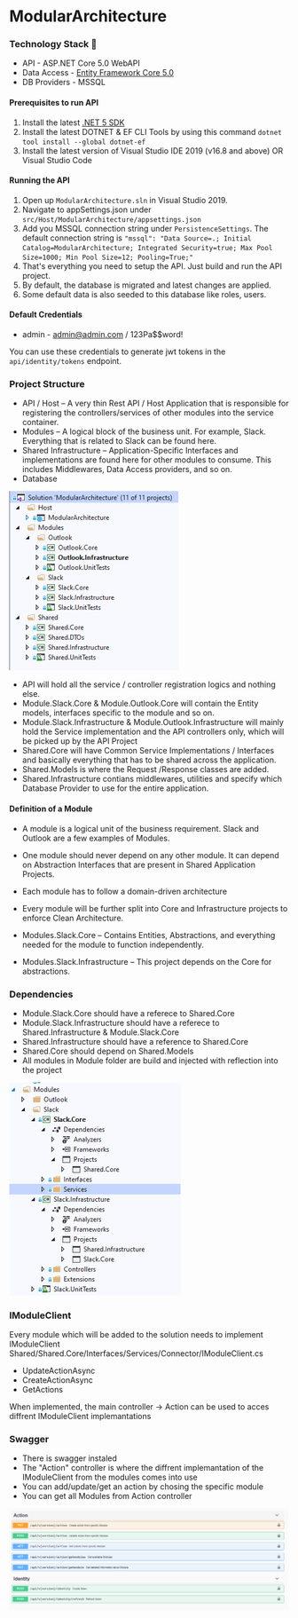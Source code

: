 # ModularArchitecture

### Technology Stack :muscle:

- API - ASP.NET Core 5.0 WebAPI
- Data Access - [Entity Framework Core 5.0](https://docs.microsoft.com/en-us/ef/core/)
- DB Providers - MSSQL

#### Prerequisites to run API

1. Install the latest [.NET 5 SDK](https://dotnet.microsoft.com/download/dotnet/5.0)
2. Install the latest DOTNET & EF CLI Tools by using this command `dotnet tool install --global dotnet-ef` 
3. Install the latest version of Visual Studio IDE 2019 (v16.8 and above) OR Visual Studio Code

#### Running the API

1. Open up `ModularArchitecture.sln` in Visual Studio 2019.
2. Navigate to appSettings.json under `src/Host/ModularArchitecture/appsettings.json`
3. Add you MSSQL connection string under `PersistenceSettings`. The default connection string is `"mssql": "Data Source=.; Initial Catalog=ModularArchitecture; Integrated Security=true; Max Pool Size=1000; Min Pool Size=12; Pooling=True;"`
4. That's everything you need to setup the API. Just build and run the API project.
5. By default, the database is migrated and latest changes are applied.
6. Some default data is also seeded to this database like roles, users.

#### Default Credentials

- admin - admin@admin.com / 123Pa$$word!

You can use these credentials to generate jwt tokens in the `api/identity/tokens` endpoint.

### Project Structure

- API / Host – A very thin Rest API / Host Application that is responsible for registering the controllers/services of other modules into the service container.
- Modules – A logical block of the business unit. For example, Slack. Everything that is related to Slack can be found here. 
- Shared Infrastructure – Application-Specific Interfaces and implementations are found here for other modules to consume. This includes Middlewares, Data Access providers, and so on.
- Database

![Project Strucutre](https://raw.githubusercontent.com/neckata/ModularArchitecture/master/About/structure.PNG)

 - API will hold all the service / controller registration logics and nothing else.
 - Module.Slack.Core & Module.Outlook.Core will contain the Entity models, interfaces specific to the module and so on.
 - Module.Slack.Infrastructure & Module.Outlook.Infrastructure will mainly hold the Service implementation and the API controllers only, which will be picked up by the API Project
 - Shared.Core will have Common Service Implementations / Interfaces and basically everything that has to be shared across the application.
 - Shared.Models is where the Request /Response classes are added.
 - Shared.Infrastructure contians middlewares, utilities and specify which Database Provider to use for the entire application.

#### Definition of a Module
 - A module is a logical unit of the business requirement. Slack and Outlook are a few examples of Modules.
 - One module should never depend on any other module. It can depend on Abstraction Interfaces that are present in Shared Application Projects.
 - Each module has to follow a domain-driven architecture
 - Every module will be further split into Core and Infrastructure projects to enforce Clean Architecture.

 - Modules.Slack.Core – Contains Entities, Abstractions, and everything needed for the module to function independently.
 - Modules.Slack.Infrastructure – This project depends on the Core for abstractions.

### Dependencies 
 - Module.Slack.Core should have a referece to Shared.Core
 - Module.Slack.Infrastructure should have a referece to Shared.Infrastructure & Module.Slack.Core
 - Shared.Infrastructure should have a reference to Shared.Core
 - Shared.Core should depend on Shared.Models
 - All modules in Module folder are build and injected with reflection into the project
 
![Dependencies](https://raw.githubusercontent.com/neckata/ModularArchitecture/master/About/dependencies.PNG)

### IModuleClient

Every module which will be added to the solution needs to implement IModuleClient Shared/Shared.Core/Interfaces/Services/Connector/IModuleClient.cs
 - UpdateActionAsync
 - CreateActionAsync
 - GetActions
 
When implemented, the main controller -> Action can be used to acces diffrent IModuleClient implemantations

### Swagger
 - There is swagger instaled
 - The "Action" controller is where the diffrent implemantation of the IModuleClient from the modules comes into use
 - You can add/update/get an action by chosing the specific module
 - You can get all Modules from Action controller
 
![Dependencies](https://raw.githubusercontent.com/neckata/ModularArchitecture/master/About/swagger.PNG)
